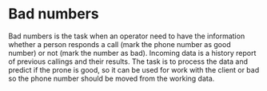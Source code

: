 # Bad numbers
Bad numbers is the task when an operator need to have the information whether a person responds a call (mark the phone number as good number) or not (mark the number as bad). 
Incoming data is a history report of previous callings and their results. The task is to process the data and predict if the prone is good, so it can be used for work with the client or bad so the phone number should be moved from the working data.
